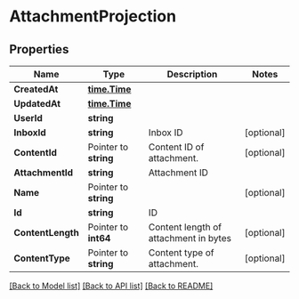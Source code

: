 # AttachmentProjection

## Properties

Name | Type | Description | Notes
------------ | ------------- | ------------- | -------------
**CreatedAt** | [**time.Time**](time.Time) |  | 
**UpdatedAt** | [**time.Time**](time.Time) |  | 
**UserId** | **string** |  | 
**InboxId** | **string** | Inbox ID | [optional] 
**ContentId** | Pointer to **string** | Content ID of attachment. | [optional] 
**AttachmentId** | **string** | Attachment ID | 
**Name** | Pointer to **string** |  | [optional] 
**Id** | **string** | ID | 
**ContentLength** | Pointer to **int64** | Content length of attachment in bytes | [optional] 
**ContentType** | Pointer to **string** | Content type of attachment. | [optional] 

[[Back to Model list]](../README#documentation-for-models) [[Back to API list]](../README#documentation-for-api-endpoints) [[Back to README]](../README)


